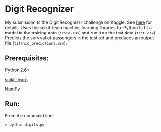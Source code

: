 # Digit Recognizer 

My submission to the Digit Recognizer challenge on Kaggle. See [here](http://www.kaggle.com/c/digit-recognizer) for details. Uses the scikit-learn machine learning libraries for Python to fit a model to the training data (`train.csv`) and run it on the test data (`test.csv`). Predicts the survival of passengers in the test set and produces an output file (`titanic_predictions.csv`).

## Prerequisites:

Python 2.6+

[scikit-learn](http://scikit-learn.org/stable/)

[NumPy](http://www.numpy.org/)

## Run:

From the command line:

    > python digits.py


